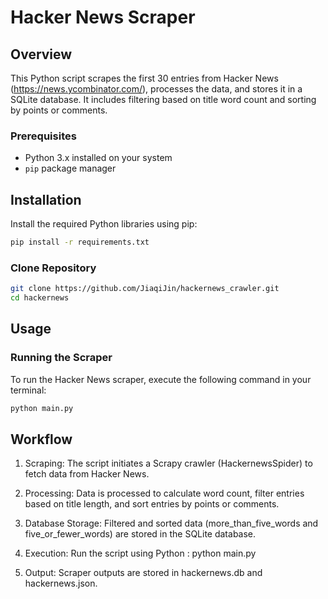 # Hacker News Scraper

## Overview

This Python script scrapes the first 30 entries from Hacker News (https://news.ycombinator.com/), processes the data, and stores it in a SQLite database. It includes filtering based on title word count and sorting by points or comments.

### Prerequisites

- Python 3.x installed on your system
- `pip` package manager

## Installation

Install the required Python libraries using pip:

```bash
pip install -r requirements.txt
```

### Clone Repository

```bash
git clone https://github.com/JiaqiJin/hackernews_crawler.git
cd hackernews
```

## Usage
### Running the Scraper

To run the Hacker News scraper, execute the following command in your terminal:

```bash
python main.py
```

## Workflow

1. Scraping: The script initiates a Scrapy crawler (HackernewsSpider) to fetch data from Hacker News.

2. Processing: Data is processed to calculate word count, filter entries based on title length, and sort entries by points or comments.

3. Database Storage: Filtered and sorted data (more_than_five_words and five_or_fewer_words) are stored in the SQLite database.

4. Execution: Run the script using Python : python main.py

5. Output: Scraper outputs are stored in hackernews.db and hackernews.json.